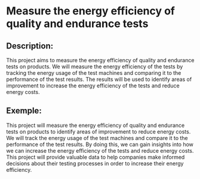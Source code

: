 # Measure the energy efficiency of quality and endurance tests

## Description:
This project aims to measure the energy efficiency of quality and endurance tests on products. We will measure the energy efficiency of the tests by tracking the energy usage of the test machines and comparing it to the performance of the test results. The results will be used to identify areas of improvement to increase the energy efficiency of the tests and reduce energy costs.

## Exemple:
This project will measure the energy efficiency of quality and endurance tests on products to identify areas of improvement to reduce energy costs. We will track the energy usage of the test machines and compare it to the performance of the test results. By doing this, we can gain insights into how we can increase the energy efficiency of the tests and reduce energy costs. This project will provide valuable data to help companies make informed decisions about their testing processes in order to increase their energy efficiency.